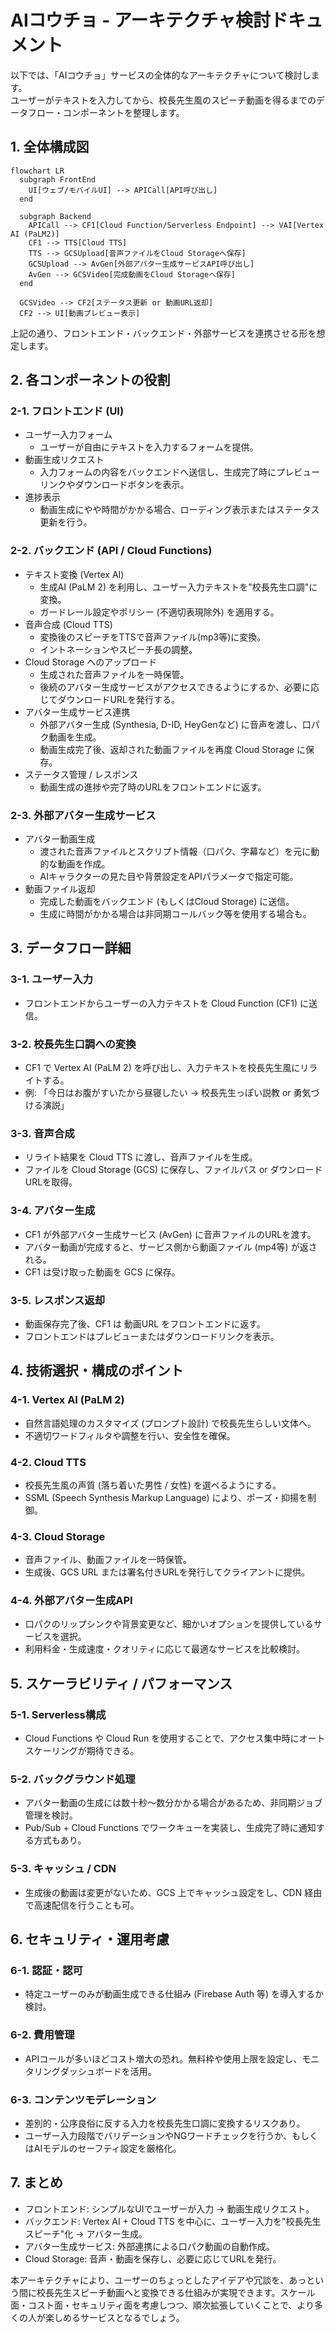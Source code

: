 # AIコウチョ - アーキテクチャ検討ドキュメント

以下では、「AIコウチョ」サービスの全体的なアーキテクチャについて検討します。  
ユーザーがテキストを入力してから、校長先生風のスピーチ動画を得るまでのデータフロー・コンポーネントを整理します。

## 1. 全体構成図

```mermaid
flowchart LR
  subgraph FrontEnd
    UI[ウェブ/モバイルUI] --> APICall[API呼び出し]
  end

  subgraph Backend
    APICall --> CF1[Cloud Function/Serverless Endpoint] --> VAI[Vertex AI (PaLM2)]
    CF1 --> TTS[Cloud TTS]
    TTS --> GCSUpload[音声ファイルをCloud Storageへ保存]
    GCSUpload --> AvGen[外部アバター生成サービスAPI呼び出し]
    AvGen --> GCSVideo[完成動画をCloud Storageへ保存]
  end

  GCSVideo --> CF2[ステータス更新 or 動画URL返却]
  CF2 --> UI[動画プレビュー表示]
```

上記の通り、フロントエンド・バックエンド・外部サービスを連携させる形を想定します。

## 2. 各コンポーネントの役割

### 2-1. フロントエンド (UI)

- ユーザー入力フォーム
  - ユーザーが自由にテキストを入力するフォームを提供。
- 動画生成リクエスト
  - 入力フォームの内容をバックエンドへ送信し、生成完了時にプレビューリンクやダウンロードボタンを表示。
- 進捗表示
  - 動画生成にやや時間がかかる場合、ローディング表示またはステータス更新を行う。

### 2-2. バックエンド (API / Cloud Functions)

- テキスト変換 (Vertex AI)
  - 生成AI (PaLM 2) を利用し、ユーザー入力テキストを"校長先生口調"に変換。
  - ガードレール設定やポリシー (不適切表現除外) を適用する。
- 音声合成 (Cloud TTS)
  - 変換後のスピーチをTTSで音声ファイル(mp3等)に変換。
  - イントネーションやスピーチ長の調整。
- Cloud Storage へのアップロード
  - 生成された音声ファイルを一時保管。
  - 後続のアバター生成サービスがアクセスできるようにするか、必要に応じてダウンロードURLを発行する。
- アバター生成サービス連携
  - 外部アバター生成 (Synthesia, D-ID, HeyGenなど) に音声を渡し、口パク動画を生成。
  - 動画生成完了後、返却された動画ファイルを再度 Cloud Storage に保存。
- ステータス管理 / レスポンス
  - 動画生成の進捗や完了時のURLをフロントエンドに返す。

### 2-3. 外部アバター生成サービス

- アバター動画生成
  - 渡された音声ファイルとスクリプト情報（口パク、字幕など）を元に動的な動画を作成。
  - AIキャラクターの見た目や背景設定をAPIパラメータで指定可能。
- 動画ファイル返却
  - 完成した動画をバックエンド (もしくはCloud Storage) に送信。
  - 生成に時間がかかる場合は非同期コールバック等を使用する場合も。

## 3. データフロー詳細

### 3-1. ユーザー入力

- フロントエンドからユーザーの入力テキストを Cloud Function (CF1) に送信。

### 3-2. 校長先生口調への変換

- CF1 で Vertex AI (PaLM 2) を呼び出し、入力テキストを校長先生風にリライトする。
- 例: 「今日はお腹がすいたから昼寝したい → 校長先生っぽい説教 or 勇気づける演説」

### 3-3. 音声合成

- リライト結果を Cloud TTS に渡し、音声ファイルを生成。
- ファイルを Cloud Storage (GCS) に保存し、ファイルパス or ダウンロードURLを取得。

### 3-4. アバター生成

- CF1 が外部アバター生成サービス (AvGen) に音声ファイルのURLを渡す。
- アバター動画が完成すると、サービス側から動画ファイル (mp4等) が返される。
- CF1 は受け取った動画を GCS に保存。

### 3-5. レスポンス返却

- 動画保存完了後、CF1 は 動画URL をフロントエンドに返す。
- フロントエンドはプレビューまたはダウンロードリンクを表示。

## 4. 技術選択・構成のポイント

### 4-1. Vertex AI (PaLM 2)

- 自然言語処理のカスタマイズ (プロンプト設計) で校長先生らしい文体へ。
- 不適切ワードフィルタや調整を行い、安全性を確保。

### 4-2. Cloud TTS

- 校長先生風の声質 (落ち着いた男性 / 女性) を選べるようにする。
- SSML (Speech Synthesis Markup Language) により、ポーズ・抑揚を制御。

### 4-3. Cloud Storage

- 音声ファイル、動画ファイルを一時保管。
- 生成後、GCS URL または署名付きURLを発行してクライアントに提供。

### 4-4. 外部アバター生成API

- 口パクのリップシンクや背景変更など、細かいオプションを提供しているサービスを選択。
- 利用料金・生成速度・クオリティに応じて最適なサービスを比較検討。

## 5. スケーラビリティ / パフォーマンス

### 5-1. Serverless構成

- Cloud Functions や Cloud Run を使用することで、アクセス集中時にオートスケーリングが期待できる。

### 5-2. バックグラウンド処理

- アバター動画の生成には数十秒〜数分かかる場合があるため、非同期ジョブ管理を検討。
- Pub/Sub + Cloud Functions でワークキューを実装し、生成完了時に通知する方式もあり。

### 5-3. キャッシュ / CDN

- 生成後の動画は変更がないため、GCS 上でキャッシュ設定をし、CDN 経由で高速配信を行うことも可。

## 6. セキュリティ・運用考慮

### 6-1. 認証・認可

- 特定ユーザーのみが動画生成できる仕組み (Firebase Auth 等) を導入するか検討。

### 6-2. 費用管理

- APIコールが多いほどコスト増大の恐れ。無料枠や使用上限を設定し、モニタリングダッシュボードを活用。

### 6-3. コンテンツモデレーション

- 差別的・公序良俗に反する入力を校長先生口調に変換するリスクあり。
- ユーザー入力段階でバリデーションやNGワードチェックを行うか、もしくはAIモデルのセーフティ設定を厳格化。

## 7. まとめ

- フロントエンド: シンプルなUIでユーザーが入力 → 動画生成リクエスト。
- バックエンド: Vertex AI + Cloud TTS を中心に、ユーザー入力を"校長先生スピーチ"化 → アバター生成。
- アバター生成サービス: 外部連携による口パク動画の自動作成。
- Cloud Storage: 音声・動画を保存し、必要に応じてURLを発行。

本アーキテクチャにより、ユーザーのちょっとしたアイデアや冗談を、あっという間に校長先生スピーチ動画へと変換できる仕組みが実現できます。スケール面・コスト面・セキュリティ面を考慮しつつ、順次拡張していくことで、より多くの人が楽しめるサービスとなるでしょう。

